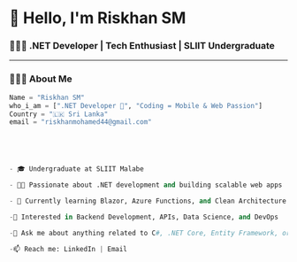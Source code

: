 # 👋 Hello, I'm Riskhan SM

### 🧑🏻‍💻 .NET Developer | Tech Enthusiast | SLIIT Undergraduate

---

### 👨🏻‍💻 About Me
```python
Name = "Riskhan SM"
who_i_am = [".NET Developer 💙", "Coding = Mobile & Web Passion"]
Country = "🇱🇰 Sri Lanka"
email = "riskhanmohamed44@gmail.com"





- 🎓 Undergraduate at SLIIT Malabe

- 👨‍💻 Passionate about .NET development and building scalable web apps

- 🌱 Currently learning Blazor, Azure Functions, and Clean Architecture

-👀 Interested in Backend Development, APIs, Data Science, and DevOps

-💬 Ask me about anything related to C#, .NET Core, Entity Framework, or SQL

-📫 Reach me: LinkedIn | Email


